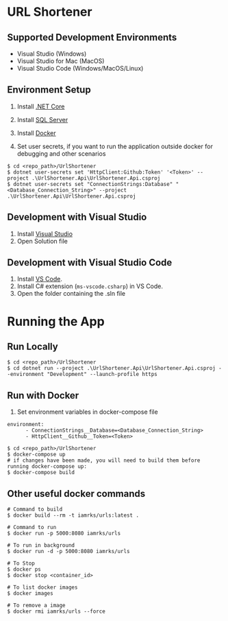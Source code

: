 # URL Shortener

## Supported Development Environments
* Visual Studio (Windows)
* Visual Studio for Mac (MacOS)
* Visual Studio Code (Windows/MacOS/Linux)

## Environment Setup
1. Install [.NET Core](https://dotnet.microsoft.com/en-us/download)
2. Install [SQL Server](https://www.microsoft.com/en-in/sql-server/sql-server-downloads)
3. Install [Docker](https://docs.docker.com/engine/install/)

4. Set user secrets, if you want to run the application outside docker for debugging and other scenarios

```Shell
$ cd <repo_path>/UrlShortener
$ dotnet user-secrets set 'HttpClient:Github:Token' '<Token>' --project .\UrlShortener.Api\UrlShortener.Api.csproj
$ dotnet user-secrets set "ConnectionStrings:Database" "<Database_Connection_String>" --project .\UrlShortener.Api\UrlShortener.Api.csproj
```

## Development with Visual Studio

1. Install [Visual Studio](https://visualstudio.microsoft.com/downloads/)
2. Open Solution file

## Development with Visual Studio Code

1. Install [VS Code](https://code.visualstudio.com/download).
2. Install C# extension (`ms-vscode.csharp`) in VS Code.
3. Open the folder containing the .sln file

# Running the App

## Run Locally

```Shell
$ cd <repo_path>/UrlShortener
$ cd dotnet run --project .\UrlShortener.Api\UrlShortener.Api.csproj --environment "Development" --launch-profile https
```

## Run with Docker

1. Set environment variables in docker-compose file

```Shell
environment:
      - ConnectionStrings__Database=<Database_Connection_String>
      - HttpClient__Github__Token=<Token>
```

```Shell
$ cd <repo_path>/UrlShortener
$ docker-compose up
# if changes have been made, you will need to build them before running docker-compose up:
$ docker-compose build
```


## Other useful docker commands

```Shell
# Command to build
$ docker build --rm -t iamrks/urls:latest .

# Command to run
$ docker run -p 5000:8080 iamrks/urls

# To run in background
$ docker run -d -p 5000:8080 iamrks/urls

# To Stop
$ docker ps
$ docker stop <container_id>

# To list docker images
$ docker images

# To remove a image
$ docker rmi iamrks/urls --force
```









